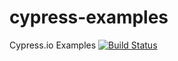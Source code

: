 # cypress-examples
Cypress.io Examples [![Build Status](https://travis-ci.com/upgundecha/cypress-examples.svg?branch=master)](https://travis-ci.com/upgundecha/cypress-examples)
